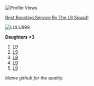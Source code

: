 
![Profile Views](https://img.shields.io/badge/Profile%20Views-9999-89CFF0)


[Best Boosting Service By The L9 Squad!](https://l9eloboosting.com/)
<!--
**smokedawaymybrain/smokedawaymybrain** is a ✨ _special_ ✨ repository because its `README.md` (this file) appears on your GitHub profile.

Here are some ideas to get you started:

- 🔭 I’m currently working on ...
- 🌱 I’m currently learning ...
- 👯 I’m looking to collaborate on ...
- 🤔 I’m looking for help with ...
- 💬 Ask me about ...
- 📫 How to reach me: ...
- 😄 Pronouns: ...
- ⚡ Fun fact: ...
-->
![LULU999](https://github.com/user-attachments/assets/f3c580e0-ff0f-458a-b30b-6373a9e9e346)

**Daughters <3**

1. [L9](https://github.com/user-attachments/assets/a5389a41-b86a-43a7-98dc-63dc80fe3cd3)
2. [L9](https://github.com/user-attachments/assets/01616db6-b8fc-48fa-b3fe-6689c96a89fa)
3. [L9](https://github.com/user-attachments/assets/35480c06-7131-4aa2-9df0-be78dac9caf8)
4. [L9](https://github.com/user-attachments/assets/de1ddc07-2bd4-4429-bfc6-7b7965fe575f)
5. [L9](https://github.com/user-attachments/assets/a21b98c0-ecf0-46b7-8ec1-f30d960b4095)

*blame github for the quality.*
